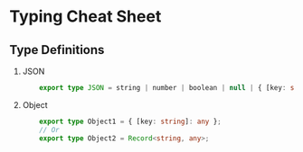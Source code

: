 # Typing Cheat Sheet

## Type Definitions

1. JSON

    ```TypeScript
        export type JSON = string | number | boolean | null | { [key: string]: JSON } | JSON[];
    ```

2. Object

    ```TypeScript
        export type Object1 = { [key: string]: any };
        // Or
        export type Object2 = Record<string, any>;
    ```
